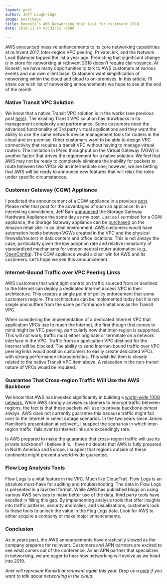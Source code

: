 ```yaml
---
layout: post
author: Jeff Loughridge
image: postimage
title: Konekti's AWS Networking Wish List for re:Invent 2018
date: 2018-11-14 07:33:52 -0500

---
```

AWS announced massive enhancements to its core networking capabilities at re:Invent 2017. Inter-region VPC peering, PrivateLink, and the Network Load Balancer topped the list a year ago. Predicting that significant change is in store for networking at re:Invent 2018 doesn’t require clairvoyance. At Konekti, we have many opportunities to talk to AWS customers at various events and our own client base. Customers want simplification of networking within the cloud and cloud to on-premises. In this article, I’ll share our wish list of networking announcements we hope to see at the end of the month.

### Native Transit VPC Solution

We know that a native Transit VPC solution is in the works (see previous post [here](https://konekti.us/2018/08/13/native-aws-transit-vpc-in-the-works.html)). The existing Transit VPC solution has drawbacks in its management complexity and performance. Some customers need the advanced functionality of 3rd party virtual applications and they want the ability to use the same network device management tools for routers in the cloud and on-premise. Other customers want to be able to design VPC connectivity that requires a transit VPC without having to manage virtual routers. The limitation in IPsec throughput on the Virtual Gateway (VGW) is another factor that drives the requirement for a native solution. We feel that AWS may not be ready to completely eliminate the inability for packets to route between two VPCs via an intermediate one; however, we are betting that AWS will be ready to announce new features that will relax the rules under specific circumstances.

### Customer Gateway (CGW) Appliance

I predicted the announcement of a CGW appliance in a previous [post](https://konekti.us/2018/09/18/the-rumored-aws-whitebox-switch-is-a-customer-gateway.html). Please refer that post for the advantages of such an appliance. In an interesting coincidence, Jeff Barr [announced](https://aws.amazon.com/blogs/aws/new-aws-storage-gateway-hardware-appliance/) the Storage Gateway Hardware Appliance the same day as my post. Just as I surmised for a CGW appliance, the Storage Gateway appliance can be [purchased](https://www.amazon.com/dp/B079RBVX3M) on the Amazon retail site. In an ideal environment, AWS customers would have automation hooks between VGWs created in the VPC and the physical firewalls/routers in data centers and office locations. This is not always the case, particularly given the low adoption rate and relative immaturity of standardized mechanisms for vendor-neutral router automation (e.g., [OpenConfig](http://www.openconfig.net/)). The CGW appliance would a clear win for AWS and its customers. Let’s hope we see this announcement.

### Internet-Bound Traffic over VPC Peering Links

AWS customers that want tight control on traffic sourced from or destined to the Internet can deploy a dedicated Internet access VPC in their architecture. This creates a single point of policy enforcement that some customers require. The architecture can be implemented today but it is not simple and suffers from the same performance limitations as the Transit VPC.

When considering the implementation of a dedicated Internet VPC that application VPCs use to reach the Internet, the first though that comes to mind might be VPC peering, particularly now that inter-region is supported. This will not work; traffic must either originate or terminate on a network interface in the VPC. Traffic from an application VPC destined for the Internet will be blocked. The ability to send Internet-bound traffic over VPC peering links would position customers to easily create dedicated VPCs with strong performance characteristics. This wish list item is closely related to the native Transit VPC item above. A relaxation in the non-transit nature of VPCs would be required.

### Guarantee That Cross-region Traffic Will Use the AWS Backbone

We know that AWS has invested significantly in building a [world-wide 100G network.](https://youtu.be/uj7Ting6Ckk) While AWS strongly advises customers to encrypt traffic between regions, the fact is that these packets will use its private backbone _almost_ always. AWS does not currently guarantee this because traffic might fail over to the Internet in select outage scenarios. In the two years since James Hamilton’s presentation at re:Invent, I suspect the scenarios in which inter-region traffic  fails over to Internet links are exceedingly rare.

Is AWS prepared to make the guarantee that cross-region traffic will use its private backbone? I believe it is. I have no doubts that AWS is fully prepared in North America and Europe. I suspect that regions outside of these continents might prevent a world-wide guarantee.

### Flow Log Analysis Tools

Flow Logs is a vital feature in the VPC. Much like CloudTrail, Flow Logs is an absolute must-have for auditing and troubleshooting. The data in Flow Logs is presented in a raw text format. While AWS has published blogs on using various AWS services to make better use of the data, third party tools have excelled in filling this gap. By implementing analysis tools that offer insights into traffic patterns, security anomalies, and visualizations, customers look to these tools to unlock the value in the Flog Logs data. Look for AWS to either acquire a company or make major enhancements.

### Conclusion

As in years past, the AWS announcements have drastically slowed as the company prepares for re:Invent. Customers and APN partners are excited to see what comes out of the conference. As an APN partner that specializes in networking, we are eager to hear how networking will evolve as we head into 2019.

_Amir will represent Konekti at re:Invent again this year. Drop us a_ [_note_](https://konekti.us/#contact "Contact Us") _if you want to talk about networking in the cloud._